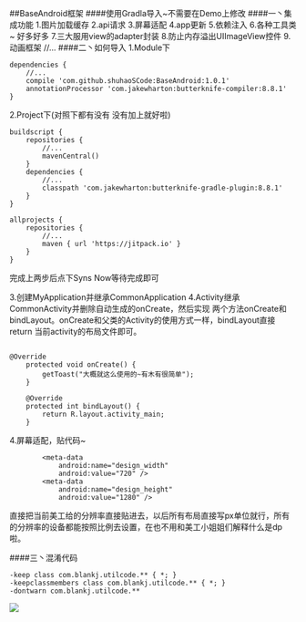 ##BaseAndroid框架
####使用Gradla导入~不需要在Demo上修改
####一丶集成功能
1.图片加载缓存
2.api请求
3.屏幕适配
4.app更新
5.依赖注入
6.各种工具类~ 好多好多
7.三大服用view的adapter封装
8.防止内存溢出UIImageView控件
9.动画框架
//...
####二丶如何导入
1.Module下
```
dependencies {
    //...
    compile 'com.github.shuhaoSCode:BaseAndroid:1.0.1'
    annotationProcessor 'com.jakewharton:butterknife-compiler:8.8.1'
}
```
2.Project下(对照下都有没有 没有加上就好啦)
```
buildscript {
    repositories {
        //...
        mavenCentral()
    }
    dependencies {
        //...
        classpath 'com.jakewharton:butterknife-gradle-plugin:8.8.1'
    }
}

allprojects {
    repositories {
        //...
        maven { url 'https://jitpack.io' }
    }
}
```
完成上两步后点下Syns Now等待完成即可

3.创建MyApplication并继承CommonApplication
4.Activity继承CommonActivity并删除自动生成的onCreate，然后实现
两个方法onCreate和bindLayout。onCreate和父类的Activity的使用方式一样，bindLayout直接return 当前activity的布局文件即可。
```

@Override
    protected void onCreate() {
        getToast("大概就这么使用的~有木有很简单");
    }

    @Override
    protected int bindLayout() {
        return R.layout.activity_main;
    }
```
4.屏幕适配，贴代码~

```
        <meta-data
            android:name="design_width"
            android:value="720" />
        <meta-data
            android:name="design_height"
            android:value="1280" />
```
直接把当前美工给的分辨率直接贴进去，以后所有布局直接写px单位就行，所有的分辨率的设备都能按照比例去设置，在也不用和美工小姐姐们解释什么是dp啦。

####三丶混淆代码
```
-keep class com.blankj.utilcode.** { *; }
-keepclassmembers class com.blankj.utilcode.** { *; }
-dontwarn com.blankj.utilcode.**
```
[![](https://jitpack.io/v/shuhaoSCode/BaseAndroid.svg)](https://jitpack.io/#shuhaoSCode/BaseAndroid)
